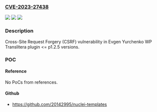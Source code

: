 ### [CVE-2023-27438](https://cve.mitre.org/cgi-bin/cvename.cgi?name=CVE-2023-27438)
![](https://img.shields.io/static/v1?label=Product&message=WP%20Translitera&color=blue)
![](https://img.shields.io/static/v1?label=Version&message=n%2Fa%3C%3D%20p1.2.5%20&color=brighgreen)
![](https://img.shields.io/static/v1?label=Vulnerability&message=CWE-352%20Cross-Site%20Request%20Forgery%20(CSRF)&color=brighgreen)

### Description

Cross-Site Request Forgery (CSRF) vulnerability in Evgen Yurchenko WP Translitera plugin <= p1.2.5 versions.

### POC

#### Reference
No PoCs from references.

#### Github
- https://github.com/20142995/nuclei-templates


